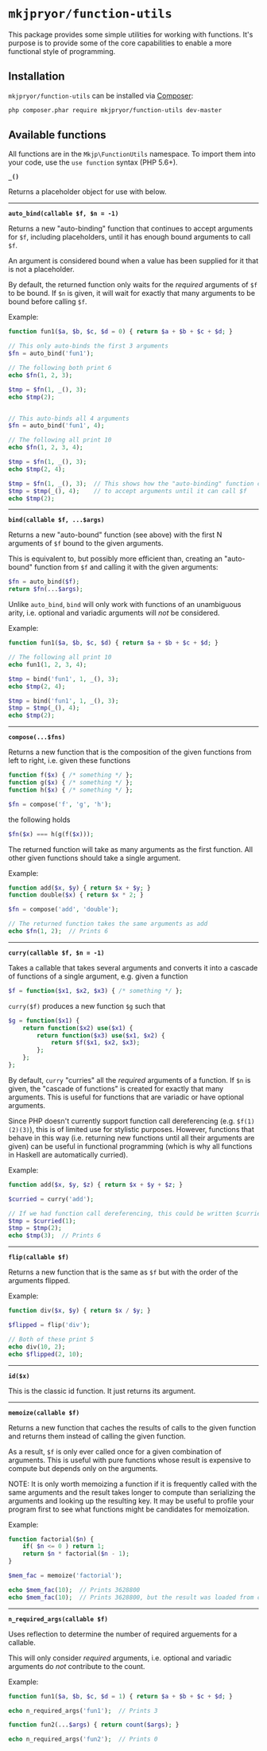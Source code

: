 # `mkjpryor/function-utils`

This package provides some simple utilities for working with functions. It's purpose is to provide some of the core capabilities to enable a more functional style of programming.


## Installation

`mkjpryor/function-utils` can be installed via [Composer](https://getcomposer.org/):

```bash
php composer.phar require mkjpryor/function-utils dev-master
```


## Available functions

All functions are in the `Mkjp\FunctionUtils` namespace. To import them into your code, use the `use function` syntax (PHP 5.6+).

**`_()`**

Returns a placeholder object for use with  below.

----

**`auto_bind(callable $f, $n = -1)`**

Returns a new "auto-binding" function that continues to accept arguments for `$f`, including placeholders, until it has enough bound arguments to call `$f`.

An argument is considered bound when a value has been supplied for it that is not a placeholder.

By default, the returned function only waits for the *required* arguments of `$f` to be bound. If `$n` is given, it will wait for exactly that many arguments to be bound before calling `$f`.

Example:

```php
function fun1($a, $b, $c, $d = 0) { return $a + $b + $c + $d; }

// This only auto-binds the first 3 arguments
$fn = auto_bind('fun1');

// The following both print 6
echo $fn(1, 2, 3);

$tmp = $fn(1, _(), 3);
echo $tmp(2);


// This auto-binds all 4 arguments
$fn = auto_bind('fun1', 4);

// The following all print 10
echo $fn(1, 2, 3, 4);

$tmp = $fn(1, _(), 3);
echo $tmp(2, 4);

$tmp = $fn(1, _(), 3);  // This shows how the "auto-binding" function continues
$tmp = $tmp(_(), 4);    // to accept arguments until it can call $f
echo $tmp(2);
```

----

**`bind(callable $f, ...$args)`**

Returns a new "auto-bound" function (see above) with the first N arguments of `$f` bound to the given arguments.

This is equivalent to, but possibly more efficient than, creating an "auto-bound" function from `$f` and calling it with the given arguments:

```php
$fn = auto_bind($f);
return $fn(...$args);
```

Unlike `auto_bind`, `bind` will only work with functions of an unambiguous arity, i.e. optional and variadic arguments will *not* be considered.

Example:

```php
function fun1($a, $b, $c, $d) { return $a + $b + $c + $d; }

// The following all print 10
echo fun1(1, 2, 3, 4);

$tmp = bind('fun1', 1, _(), 3);
echo $tmp(2, 4);

$tmp = bind('fun1', 1, _(), 3);
$tmp = $tmp(_(), 4);
echo $tmp(2);
```

----

**`compose(...$fns)`**

Returns a new function that is the composition of the given functions from left to right, i.e. given these functions

```php
function f($x) { /* something */ };
function g($x) { /* something */ };
function h($x) { /* something */ };

$fn = compose('f', 'g', 'h');
```

the following holds

```php
$fn($x) === h(g(f($x)));
```

The returned function will take as many arguments as the first function. All other given functions should take a single argument.

Example:

```php
function add($x, $y) { return $x + $y; }
function double($x) { return $x * 2; }

$fn = compose('add', 'double');

// The returned function takes the same arguments as add
echo $fn(1, 2);  // Prints 6
```

----

**`curry(callable $f, $n = -1)`**

Takes a callable that takes several arguments and converts it into a cascade of functions of a single argument, e.g. given a function

```php
$f = function($x1, $x2, $x3) { /* something */ };
```

`curry($f)` produces a new function `$g` such that

```php
$g = function($x1) {
    return function($x2) use($x1) {
        return function($x3) use($x1, $x2) {
            return $f($x1, $x2, $x3);
        };
    };
};
```

By default, `curry` "curries" all the *required* arguments of a function. If `$n` is given, the "cascade of functions" is created for exactly that many arguments. This is useful for functions that are variadic or have optional arguments.

Since PHP doesn't currently support function call dereferencing (e.g. `$f(1)(2)(3)`), this is of limited use for stylistic purposes. However, functions that behave in this way (i.e. returning new functions until all their arguments are given) can be useful in functional programming (which is why all functions in Haskell are automatically curried).

Example:

```php
function add($x, $y, $z) { return $x + $y + $z; }

$curried = curry('add');

// If we had function call dereferencing, this could be written $curried(1)(2)(3)
$tmp = $curried(1);
$tmp = $tmp(2);
echo $tmp(3);  // Prints 6
```

----

**`flip(callable $f)`**

Returns a new function that is the same as `$f` but with the order of the arguments flipped.

Example:

```php
function div($x, $y) { return $x / $y; }

$flipped = flip('div');

// Both of these print 5
echo div(10, 2);
echo $flipped(2, 10);
```

----

**`id($x)`**

This is the classic id function. It just returns its argument.

----

**`memoize(callable $f)`**

Returns a new function that caches the results of calls to the given function and returns them instead of calling the given function.

As a result, `$f` is only ever called once for a given combination of arguments. This is useful with pure functions whose result is expensive to compute but depends only on the arguments.

NOTE: It is only worth memoizing a function if it is frequently called with the same arguments and the result takes longer to compute than serializing the arguments and looking up the resulting key. It may be useful to profile your program first to see what functions might be candidates for memoization.

Example:

```php
function factorial($n) {
    if( $n <= 0 ) return 1;
    return $n * factorial($n - 1);
}

$mem_fac = memoize('factorial');

echo $mem_fac(10);  // Prints 3628800
echo $mem_fac(10);  // Prints 3628800, but the result was loaded from cache
```

----

**`n_required_args(callable $f)`**

Uses reflection to determine the number of required arguements for a callable.

This will only consider *required* arguments, i.e. optional and variadic arguments do *not* contribute to the count.

Example:

```php
function fun1($a, $b, $c, $d = 1) { return $a + $b + $c + $d; }

echo n_required_args('fun1');  // Prints 3

function fun2(...$args) { return count($args); }

echo n_required_args('fun2');  // Prints 0
```
